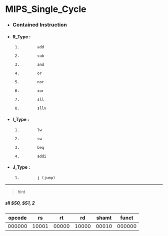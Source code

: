 # MIPS_Single_Cycle


- ###    Contained Instruction

- ####   R_Type :

       1.        add       

       2.        sub       

       3.        and      

       4.        or

       5.        nor       

       6.        xor 

       7.        sll     

       8.        sllv

- ####   I_Type :

       1.        lw

       2.        sw    

       3.        beq  

       4.        addi 

- ####   J_Type :

       1.        j (jump)


_______________________________

> hint

 ##### sll $S0, $S1, 2 

|opcode |  rs |  rt |  rd |shamt | funct |
|---|---|---|---|---|---|
|000000 |10001|00000|10000|00010 |000000 |






